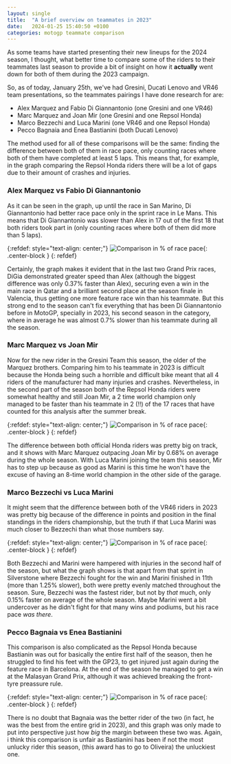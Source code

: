 ```yaml
---
layout: single
title:  "A brief overview on teammates in 2023"
date:   2024-01-25 15:40:50 +0100
categories: motogp teammate comparison
---
```


As some teams have started presenting their new lineups for the 2024 season, I thought, what better time to compare some of the riders to their teammates last season to provide a bit of insight on how it **actually** went down for both of them during the 2023 campaign.

So, as of today, January 25th, we've had Gresini, Ducati Lenovo and VR46 team presentations, so the teammates pairings I have done research for are:

- Alex Marquez and Fabio Di Giannantonio (one Gresini and one VR46)
- Marc Marquez and Joan Mir (one Gresini and one Repsol Honda)
- Marco Bezzechi and Luca Marini (one VR46 and one Repsol Honda)
- Pecco Bagnaia and Enea Bastianini (both Ducati Lenovo)

The method used for all of these comparisons will be the same: finding the difference between both of them in race pace, only counting races where both of them have completed at least 5 laps. This means that, for example, in the graph comparing the Repsol Honda riders there will be a lot of gaps due to their amount of crashes and injuries.

### Alex Marquez vs Fabio Di Giannantonio

As it can be seen in the graph, up until the race in San Marino, Di Giannantonio had better race pace only in the sprint race in Le Mans. This means that  Di Giannantonio was slower than Alex in 17 out of the first 18  that both riders took part in (only counting races where both of them did more than 5 laps).

{:refdef: style="text-align: center;"}
![Comparison in % of race pace]({{site.baseurl}}/assets/images/AM73vsFD49.png){: .center-block }
{: refdef}

Certainly, the graph makes it evident that in the last two Grand Prix races, DiGia demonstrated greater speed than Alex (although the biggest difference was only 0.37% faster than Alex), securing even a win in the main race in Qatar and a brilliant second place at the season finale in Valencia, thus getting one more feature race win than his teammate.  But this strong end to the season can't fix everything that has been Di Giannantonio before in MotoGP, specially in 2023, his second season in the category, where in average he was almost 0.7% slower than his teammate during all the season.

### Marc Marquez vs Joan Mir

Now for the new rider in the Gresini Team this season, the older of the Marquez brothers. Comparing him to his teammate in 2023 is difficult because the Honda being such a horrible and difficult bike meant that all 4 riders of the manufacturer had many injuries and crashes. Nevertheless, in the second part of the season both of the Repsol Honda riders were somewhat healthy and still Joan Mir, a 2 time world champion only managed to be faster than his teammate in 2 (!!) of the 17 races that have counted for this analysis after the summer break.

{:refdef: style="text-align: center;"}
![Comparison in % of race pace]({{site.baseurl}}/assets/images/MM93vsJM36.png){: .center-block }
{: refdef}

The difference between both official Honda riders was pretty big on track, and it shows with Marc Marquez outpacing Joan Mir by 0.68% on average during the whole season. With Luca Marini joining the team this season, Mir has to step up because as good as Marini is this time he won't have the excuse of having an 8-time world champion in the other side of the garage.

### Marco Bezzechi vs Luca Marini

It might seem that the difference between both of the VR46 riders in 2023 was pretty big because of the difference in points and position in the final standings in the riders championship, but the truth if that Luca Marini was much closer to Bezzechi than what those numbers say. 

{:refdef: style="text-align: center;"}
![Comparison in % of race pace]({{site.baseurl}}/assets/images/MB72vsLM10.png){: .center-block }
{: refdef}

Both Bezzechi and Marini were hampered with injuries in the second half of the season, but what the graph shows is that apart from that sprint in Silverstone where Bezzechi fought for the win and Marini finished in 11th (more than 1.25% slower), both were pretty evenly matched throughout the season. Sure, Bezzechi was the fastest rider, but not by *that* much, only 0.15% faster on average of the whole season. Maybe Marini went a bit undercover as he didn't fight for that many wins and podiums, but his race pace *was there*.

### Pecco Bagnaia vs Enea Bastianini

This comparison is also complicated as the Repsol Honda because Bastianin was out for basically the entire first half of the season, then he struggled to find his feet with the GP23, to get injured just again during the feature race in Barcelona. At the end of the season he managed to get a win at the Malasyan Grand Prix, although it was achieved breaking the front-tyre preassure rule.

{:refdef: style="text-align: center;"}
![Comparison in % of race pace]({{site.baseurl}}/assets/images/FB1vsEB23.png){: .center-block }
{: refdef}

There is no doubt that Bagnaia was the better rider of the two (in fact, he was the best from the entire grid in 2023), and this graph was only made to put into perspective just how *big* the margin between these two was. Again, i think this comparison is unfair as Bastianini has been if not the most unlucky rider this season, (this award has to go to Oliveira) the unluckiest one.